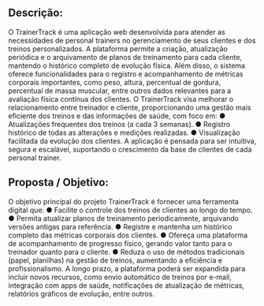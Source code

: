 ## Descrição: 
O TrainerTrack é uma aplicação web desenvolvida para atender as necessidades de 
personal trainers no gerenciamento de seus clientes e dos treinos personalizados. A 
plataforma permite a criação, atualização periódica e o arquivamento de planos de 
treinamento para cada cliente, mantendo o histórico completo de evolução física. 
Além disso, o sistema oferece funcionalidades para o registro e acompanhamento 
de métricas corporais importantes, como peso, altura, percentual de gordura, percentual de 
massa muscular, entre outros dados relevantes para a avaliação física contínua dos 
clientes. 
O TrainerTrack visa melhorar o relacionamento entre treinador e cliente, 
proporcionando uma gestão mais eficiente dos treinos e das informações de saúde, com 
foco em: 
● Atualizações frequentes dos treinos (a cada 3 semanas). 
● Registro histórico de todas as alterações e medições realizadas. 
● Visualização facilitada da evolução dos clientes. 
A aplicação é pensada para ser intuitiva, segura e escalável, suportando o 
crescimento da base de clientes de cada personal trainer. 

## Proposta / Objetivo: 
O objetivo principal do projeto TrainerTrack é fornecer uma ferramenta digital que: 
● Facilite o controle dos treinos de clientes ao longo do tempo. 
● Permita atualizar planos de treinamento periodicamente, arquivando versões antigas 
para referência. 
● Registre e mantenha um histórico completo das métricas corporais dos clientes. 
● Ofereça uma plataforma de acompanhamento de progresso físico, gerando valor 
tanto para o treinador quanto para o cliente. 
● Reduza o uso de métodos tradicionais (papel, planilhas) na gestão de treinos, 
aumentando a eficiência e profissionalismo. 
A longo prazo, a plataforma poderá ser expandida para incluir novos recursos, como 
envio automático de treinos por e-mail, integração com apps de saúde, notificações de 
atualização de métricas, relatórios gráficos de evolução, entre outros.